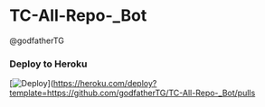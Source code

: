 # TC-All-Repo-_Bot
@godfatherTG

### Deploy to Heroku
[![Deploy](https://www.herokucdn.com/deploy/button.svg)](https://heroku.com/deploy?template=https://github.com/godfatherTG/TC-All-Repo-_Bot/pulls

